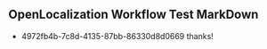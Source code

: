 ## OpenLocalization Workflow Test MarkDown
* 4972fb4b-7c8d-4135-87bb-86330d8d0669 thanks!

<!--HONumber=Aug16_HO2-->


